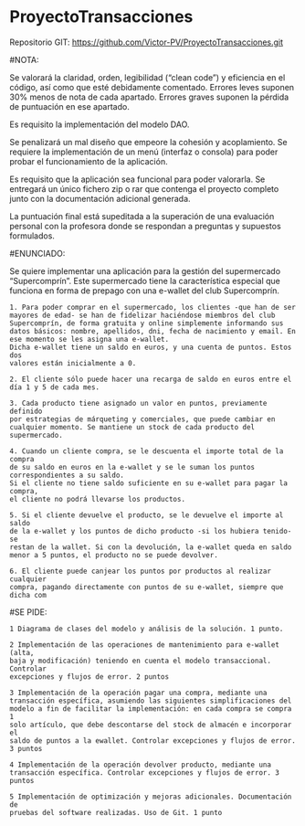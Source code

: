 # ProyectoTransacciones
Repositorio GIT: https://github.com/Victor-PV/ProyectoTransacciones.git

#NOTA:

Se valorará la claridad, orden, legibilidad (“clean code”) y eficiencia en el
código, así como que esté debidamente comentado. Errores leves suponen 30%
menos de nota de cada apartado. Errores graves suponen la pérdida de
puntuación en ese apartado.

Es requisito la implementación del modelo DAO.

Se penalizará un mal diseño que empeore la cohesión y acoplamiento.
Se requiere la implementación de un menú (interfaz o consola) para poder
probar el funcionamiento de la aplicación.

Es requisito que la aplicación sea funcional para poder valorarla.
Se entregará un único fichero zip o rar que contenga el proyecto completo junto
con la documentación adicional generada.

La puntuación final está supeditada a la superación de una evaluación personal
con la profesora donde se respondan a preguntas y supuestos formulados.


#ENUNCIADO:

Se quiere implementar una aplicación para la gestión del supermercado
“Supercomprín”. Este supermercado tiene la característica especial que
funciona en forma de prepago con una e-wallet del club Supercomprín.

	1. Para poder comprar en el supermercado, los clientes -que han de ser
	mayores de edad- se han de fidelizar haciéndose miembros del club
	Supercomprín, de forma gratuita y online simplemente informando sus
	datos básicos: nombre, apellidos, dni, fecha de nacimiento y email. En
	ese momento se les asigna una e-wallet.
	Dicha e-wallet tiene un saldo en euros, y una cuenta de puntos. Estos dos
	valores están inicialmente a 0. 

	2. El cliente sólo puede hacer una recarga de saldo en euros entre el día 1 y 5 de cada mes.

	3. Cada producto tiene asignado un valor en puntos, previamente definido
	por estrategias de márqueting y comerciales, que puede cambiar en
	cualquier momento. Se mantiene un stock de cada producto del supermercado.

	4. Cuando un cliente compra, se le descuenta el importe total de la compra
	de su saldo en euros en la e-wallet y se le suman los puntos
	correspondientes a su saldo.
	Si el cliente no tiene saldo suficiente en su e-wallet para pagar la compra, 
	el cliente no podrá llevarse los productos.

	5. Si el cliente devuelve el producto, se le devuelve el importe al saldo 
	de la e-wallet y los puntos de dicho producto -si los hubiera tenido- se 
	restan de la wallet. Si con la devolución, la e-wallet queda en saldo 
	menor a 5 puntos, el producto no se puede devolver.

	6. El cliente puede canjear los puntos por productos al realizar cualquier
	compra, pagando directamente con puntos de su e-wallet, siempre que dicha com


#SE PIDE:

	1 Diagrama de clases del modelo y análisis de la solución. 1 punto.

	2 Implementación de las operaciones de mantenimiento para e-wallet (alta,
	baja y modificación) teniendo en cuenta el modelo transaccional. Controlar
	excepciones y flujos de error. 2 puntos

	3 Implementación de la operación pagar una compra, mediante una
	transacción específica, asumiendo las siguientes simplificaciones del
	modelo a fin de facilitar la implementación: en cada compra se compra 1
	solo artículo, que debe descontarse del stock de almacén e incorporar el
	saldo de puntos a la ewallet. Controlar excepciones y flujos de error. 
	3 puntos

	4 Implementación de la operación devolver producto, mediante una
	transacción específica. Controlar excepciones y flujos de error. 3 puntos
	
	5 Implementación de optimización y mejoras adicionales. Documentación de
	pruebas del software realizadas. Uso de Git. 1 punto



